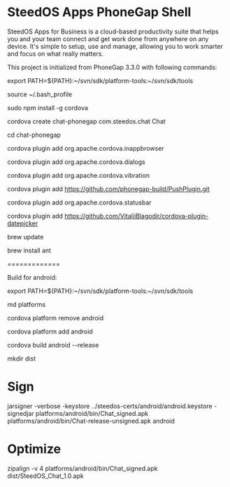 SteedOS Apps PhoneGap Shell
===========

SteedOS Apps for Business is a cloud-based productivity suite that helps you and your team connect and get work done from anywhere on any device.   It's simple to setup, use and manage, allowing you to work smarter and focus on what really matters.

This project is initialized from PhoneGap 3.3.0 with following commands:

export PATH=${PATH}:~/svn/sdk/platform-tools:~/svn/sdk/tools

source ~/.bash_profile

sudo npm install -g cordova

cordova create chat-phonegap com.steedos.chat Chat

cd chat-phonegap

cordova plugin add org.apache.cordova.inappbrowser

cordova plugin add org.apache.cordova.dialogs

cordova plugin add org.apache.cordova.vibration

cordova plugin add https://github.com/phonegap-build/PushPlugin.git

cordova plugin add org.apache.cordova.statusbar

cordova plugin add https://github.com/VitaliiBlagodir/cordova-plugin-datepicker

brew update

brew install ant

=============

Build for android: 

export PATH=${PATH}:~/svn/sdk/platform-tools:~/svn/sdk/tools

md platforms

cordova platform remove android

cordova platform add android

cordova build android --release

mkdir dist 

# Sign
jarsigner -verbose -keystore ../steedos-certs/android/android.keystore -signedjar platforms/android/bin/Chat_signed.apk platforms/android/bin/Chat-release-unsigned.apk android

# Optimize
zipalign -v 4 platforms/android/bin/Chat_signed.apk dist/SteedOS_Chat_1.0.apk
